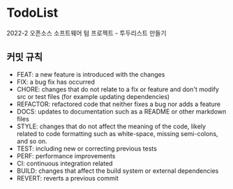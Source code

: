 # TodoList
2022-2 오픈소스 소프트웨어 텀 프로젝트 - 투두리스트 만들기

## 커밋 규칙
* FEAT: a new feature is introduced with the changes
* FIX: a bug fix has occurred
* CHORE: changes that do not relate to a fix or feature and don't modify src or test files (for example updating dependencies)
* REFACTOR: refactored code that neither fixes a bug nor adds a feature
* DOCS: updates to documentation such as a README or other markdown files
* STYLE: changes that do not affect the meaning of the code, likely related to code formatting such as white-space, missing semi-colons, and so on.
* TEST: including new or correcting previous tests
* PERF: performance improvements
* CI: continuous integration related
* BUILD: changes that affect the build system or external dependencies
* REVERT: reverts a previous commit 

